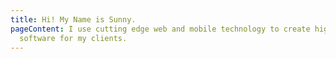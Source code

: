 ```yaml
---
title: Hi! My Name is Sunny.
pageContent: I use cutting edge web and mobile technology to create high value
  software for my clients.
---
```

